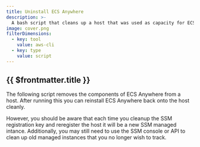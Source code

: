 ```yaml
---
title: Uninstall ECS Anywhere
description: >-
  A bash script that cleans up a host that was used as capacity for ECS Anywhere
image: cover.png
filterDimensions:
  - key: tool
    value: aws-cli
  - key: type
    value: script
---
```


## {{ $frontmatter.title }}

The following script removes the components of ECS Anywhere from a host. After running
this you can reinstall ECS Anywhere back onto the host cleanly.

However, you should be
aware that each time you cleanup the SSM registration key and reregister the host it will
be a new SSM managed intance. Additionally, you may still need to use the SSM console or API to clean up old managed instances that you no longer wish to track.

<codefile filename='uninstall-ecs-anywhere.sh' language='shell'>
</codefile>
